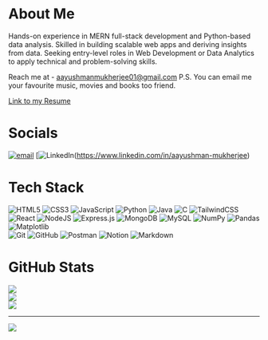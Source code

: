 # About Me
Hands-on experience in MERN full-stack development and Python-based data analysis. Skilled in building scalable web apps and deriving insights from data. Seeking entry-level roles in Web Development or Data Analytics to apply technical and problem-solving skills.

Reach me at - [aayushmanmukherjee01@gmail.com](mailto:aayushmanmukherjee01@gmail.com) 
P.S. You can email me your favourite music, movies and books too friend.

[Link to my Resume](https://drive.google.com/file/d/1pyz_YHbFRgBp3RC__6Dz1Jy7Uz52APKv/view?usp=sharing)


# Socials
[![email](https://img.shields.io/badge/Email-D14836?logo=gmail&logoColor=white)](mailto:aayushmanmukherjee01@gmail.com)
[![LinkedIn](https://img.shields.io/badge/LinkedIn-0077B5?style=flat&logo=linkedin&logoColor=white)(https://www.linkedin.com/in/aayushman-mukherjee)

# Tech Stack
![HTML5](https://img.shields.io/badge/html5-%23E34F26.svg?style=for-the-badge&logo=html5&logoColor=white) ![CSS3](https://img.shields.io/badge/css3-%231572B6.svg?style=for-the-badge&logo=css3&logoColor=white) ![JavaScript](https://img.shields.io/badge/javascript-%23323330.svg?style=for-the-badge&logo=javascript&logoColor=%23F7DF1E) ![Python](https://img.shields.io/badge/python-3670A0?style=for-the-badge&logo=python&logoColor=ffdd54) ![Java](https://img.shields.io/badge/java-%23ED8B00.svg?style=for-the-badge&logo=openjdk&logoColor=white) ![C](https://img.shields.io/badge/c-%2300599C.svg?style=for-the-badge&logo=c&logoColor=white) 
![TailwindCSS](https://img.shields.io/badge/tailwindcss-%2338B2AC.svg?style=for-the-badge&logo=tailwind-css&logoColor=white) ![React](https://img.shields.io/badge/react-%2320232a.svg?style=for-the-badge&logo=react&logoColor=%2361DAFB) ![NodeJS](https://img.shields.io/badge/node.js-6DA55F?style=for-the-badge&logo=node.js&logoColor=white) ![Express.js](https://img.shields.io/badge/express.js-%23404d59.svg?style=for-the-badge&logo=express&logoColor=%2361DAFB) ![MongoDB](https://img.shields.io/badge/MongoDB-%234ea94b.svg?style=for-the-badge&logo=mongodb&logoColor=white) ![MySQL](https://img.shields.io/badge/mysql-4479A1.svg?style=for-the-badge&logo=mysql&logoColor=white) ![NumPy](https://img.shields.io/badge/numpy-%23013243.svg?style=for-the-badge&logo=numpy&logoColor=white) ![Pandas](https://img.shields.io/badge/pandas-%23150458.svg?style=for-the-badge&logo=pandas&logoColor=white) ![Matplotlib](https://img.shields.io/badge/Matplotlib-%23ffffff.svg?style=for-the-badge&logo=Matplotlib&logoColor=black)  
![Git](https://img.shields.io/badge/git-%23F05033.svg?style=for-the-badge&logo=git&logoColor=white) ![GitHub](https://img.shields.io/badge/github-%23121011.svg?style=for-the-badge&logo=github&logoColor=white) ![Postman](https://img.shields.io/badge/Postman-FF6C37?style=for-the-badge&logo=postman&logoColor=white) ![Notion](https://img.shields.io/badge/Notion-%23000000.svg?style=for-the-badge&logo=notion&logoColor=white) ![Markdown](https://img.shields.io/badge/Markdown-000000.svg?style=for-the-badge&logo=markdown&logoColor=white)
# GitHub Stats
![](https://github-readme-stats.vercel.app/api?username=aayushmanmukherjee&theme=blueberry&hide_border=false&include_all_commits=false&count_private=false)<br/>
![](https://nirzak-streak-stats.vercel.app/?user=aayushmanmukherjee&theme=blueberry&hide_border=false)<br/>
![](https://github-readme-stats.vercel.app/api/top-langs/?username=aayushmanmukherjee&theme=blueberry&hide_border=false&include_all_commits=false&count_private=false&layout=compact)

---
[![](https://visitcount.itsvg.in/api?id=aayushmanmukherjee&icon=0&color=0)](https://visitcount.itsvg.in)

<!-- Proudly created with GPRM ( https://gprm.itsvg.in ) -->

<!--
**aayushmanmukherjee/aayushmanmukherjee** is a ✨ _special_ ✨ repository because its `README.md` (this file) appears on your GitHub profile.

Here are some ideas to get you started:

- 🔭 I’m currently working on ...
- 🌱 I’m currently learning ...
- 👯 I’m looking to collaborate on ...
- 🤔 I’m looking for help with ...
- 💬 Ask me about ...
- 📫 How to reach me: ...
- 😄 Pronouns: ...
- ⚡ Fun fact: ...
-->
